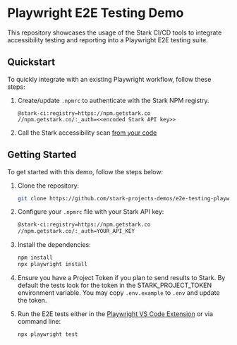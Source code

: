 # Playwright E2E Testing Demo

This repository showcases the usage of the Stark CI/CD tools to integrate accessibility testing and reporting into a Playwright E2E testing suite.

## Quickstart

To quickly integrate with an existing Playwright workflow, follow these steps:

1. Create/update `.npmrc` to authenticate with the Stark NPM registry.

   ```
   @stark-ci:registry=https://npm.getstark.co
   //npm.getstark.co/:_auth=<<encoded Stark API key>>
   ```

2. Call the Stark accessibility scan [from your code](tests/example.spec.ts#L19)

## Getting Started

To get started with this demo, follow the steps below:

1. Clone the repository:

   ```bash
   git clone https://github.com/stark-projects-demos/e2e-testing-playwright.git
   ```

2. Configure your `.npmrc` file with your Stark API key:

   ```bash
   @stark-ci:registry=https://npm.getstark.co
   //npm.getstark.co/:_auth=YOUR_API_KEY
   ```

3. Install the dependencies:

   ```bash
   npm install
   npx playwright install
   ```

4. Ensure you have a Project Token if you plan to send results to Stark. By default the tests look for the token in the STARK_PROJECT_TOKEN environment variable. You may copy `.env.example` to `.env` and update the token.

5. Run the E2E tests either in the [Playwright VS Code Extension](https://playwright.dev/docs/getting-started-vscode) or via command line:

   ```bash
   npx playwright test
   ```
